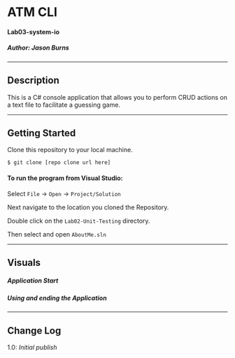 # ATM CLI
#### Lab03-system-io
##### *Author: Jason Burns*

------------------------------

## Description

This is a C# console application that allows you to perform CRUD actions on a text file to facilitate a guessing game.

------------------------------

## Getting Started
Clone this repository to your local machine.
```
$ git clone [repo clone url here]
```
#### To run the program from Visual Studio:
Select ```File``` -> ```Open``` -> ```Project/Solution```

Next navigate to the location you cloned the Repository.

Double click on the ```Lab02-Unit-Testing``` directory.

Then select and open ```AboutMe.sln```

------------------------------

## Visuals

##### Application Start
<!-- ![Capture](https://github.com/jasonb315/Lab03-system-io/blob/master/assets/start.JPG) <br> -->
##### Using and ending the Application
<!-- ![Capture](https://github.com/jasonb315/Lab03-system-io/blob/master/assets/use.JPG) <br> -->


------------------------------

## Change Log

1.0: *Initial publish*
